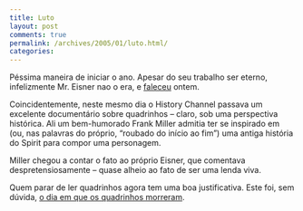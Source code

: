 ```yaml
---
title: Luto
layout: post
comments: true
permalink: /archives/2005/01/luto.html/
categories:
---
```

Péssima maneira de iniciar o ano. Apesar do seu trabalho ser eterno, infelizmente Mr. Eisner nao o era, e <a href="http://www.willeisner.com/" >faleceu</a> ontem.

Coincidentemente, neste mesmo dia o History Channel passava um excelente documentário sobre quadrinhos &#8211; claro, sob uma perspectiva histórica. Ali um bem-humorado Frank Miller admitia ter se inspirado em (ou, nas palavras do próprio, &#8220;roubado do início ao fim&#8221;) uma antiga história do Spirit para compor uma personagem.

Miller chegou a contar o fato ao próprio Eisner, que comentava despretensiosamente &#8211; quase alheio ao fato de ser uma lenda viva.

Quem parar de ler quadrinhos agora tem uma boa justificativa. Este foi, sem dúvida, <a href="http://wilstar.com/midi/americanpie.htm">o dia em que os quadrinhos morreram</a>.